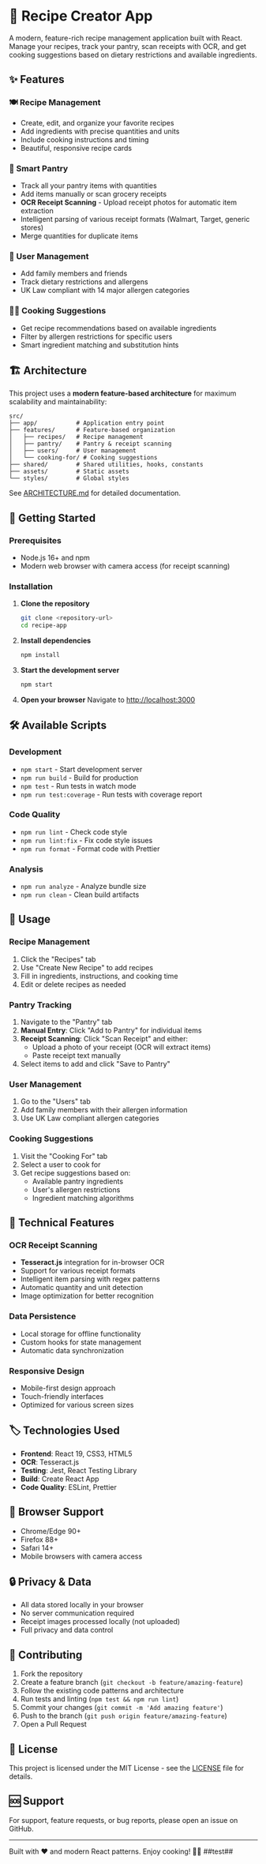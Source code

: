 # 🍳 Recipe Creator App

A modern, feature-rich recipe management application built with React. Manage your recipes, track your pantry, scan receipts with OCR, and get cooking suggestions based on dietary restrictions and available ingredients.

## ✨ Features

### 🍽️ Recipe Management
- Create, edit, and organize your favorite recipes
- Add ingredients with precise quantities and units
- Include cooking instructions and timing
- Beautiful, responsive recipe cards

### 🥫 Smart Pantry
- Track all your pantry items with quantities
- Add items manually or scan grocery receipts
- **OCR Receipt Scanning** - Upload receipt photos for automatic item extraction
- Intelligent parsing of various receipt formats (Walmart, Target, generic stores)
- Merge quantities for duplicate items

### 👥 User Management
- Add family members and friends
- Track dietary restrictions and allergens
- UK Law compliant with 14 major allergen categories

### 🧑‍🍳 Cooking Suggestions
- Get recipe recommendations based on available ingredients
- Filter by allergen restrictions for specific users
- Smart ingredient matching and substitution hints

## 🏗️ Architecture

This project uses a **modern feature-based architecture** for maximum scalability and maintainability:

```
src/
├── app/           # Application entry point
├── features/      # Feature-based organization
│   ├── recipes/   # Recipe management
│   ├── pantry/    # Pantry & receipt scanning
│   ├── users/     # User management
│   └── cooking-for/ # Cooking suggestions
├── shared/        # Shared utilities, hooks, constants
├── assets/        # Static assets
└── styles/        # Global styles
```

See [ARCHITECTURE.md](./ARCHITECTURE.md) for detailed documentation.

## 🚀 Getting Started

### Prerequisites
- Node.js 16+ and npm
- Modern web browser with camera access (for receipt scanning)

### Installation

1. **Clone the repository**
   ```bash
   git clone <repository-url>
   cd recipe-app
   ```

2. **Install dependencies**
   ```bash
   npm install
   ```

3. **Start the development server**
   ```bash
   npm start
   ```

4. **Open your browser**
   Navigate to [http://localhost:3000](http://localhost:3000)

## 🛠️ Available Scripts

### Development
- `npm start` - Start development server
- `npm run build` - Build for production
- `npm test` - Run tests in watch mode
- `npm run test:coverage` - Run tests with coverage report

### Code Quality
- `npm run lint` - Check code style
- `npm run lint:fix` - Fix code style issues
- `npm run format` - Format code with Prettier

### Analysis
- `npm run analyze` - Analyze bundle size
- `npm run clean` - Clean build artifacts

## 🎯 Usage

### Recipe Management
1. Click the "Recipes" tab
2. Use "Create New Recipe" to add recipes
3. Fill in ingredients, instructions, and cooking time
4. Edit or delete recipes as needed

### Pantry Tracking
1. Navigate to the "Pantry" tab
2. **Manual Entry**: Click "Add to Pantry" for individual items
3. **Receipt Scanning**: Click "Scan Receipt" and either:
   - Upload a photo of your receipt (OCR will extract items)
   - Paste receipt text manually
4. Select items to add and click "Save to Pantry"

### User Management
1. Go to the "Users" tab
2. Add family members with their allergen information
3. Use UK Law compliant allergen categories

### Cooking Suggestions
1. Visit the "Cooking For" tab
2. Select a user to cook for
3. Get recipe suggestions based on:
   - Available pantry ingredients
   - User's allergen restrictions
   - Ingredient matching algorithms

## 🔧 Technical Features

### OCR Receipt Scanning
- **Tesseract.js** integration for in-browser OCR
- Support for various receipt formats
- Intelligent item parsing with regex patterns
- Automatic quantity and unit detection
- Image optimization for better recognition

### Data Persistence
- Local storage for offline functionality
- Custom hooks for state management
- Automatic data synchronization

### Responsive Design
- Mobile-first design approach
- Touch-friendly interfaces
- Optimized for various screen sizes

## 🏷️ Technologies Used

- **Frontend**: React 19, CSS3, HTML5
- **OCR**: Tesseract.js
- **Testing**: Jest, React Testing Library
- **Build**: Create React App
- **Code Quality**: ESLint, Prettier

## 📱 Browser Support

- Chrome/Edge 90+
- Firefox 88+
- Safari 14+
- Mobile browsers with camera access

## 🔒 Privacy & Data

- All data stored locally in your browser
- No server communication required
- Receipt images processed locally (not uploaded)
- Full privacy and data control

## 🤝 Contributing

1. Fork the repository
2. Create a feature branch (`git checkout -b feature/amazing-feature`)
3. Follow the existing code patterns and architecture
4. Run tests and linting (`npm test && npm run lint`)
5. Commit your changes (`git commit -m 'Add amazing feature'`)
6. Push to the branch (`git push origin feature/amazing-feature`)
7. Open a Pull Request

## 📄 License

This project is licensed under the MIT License - see the [LICENSE](LICENSE) file for details.

## 🆘 Support

For support, feature requests, or bug reports, please open an issue on GitHub.

---

Built with ❤️ and modern React patterns. Enjoy cooking! 🍳✨
##test##

